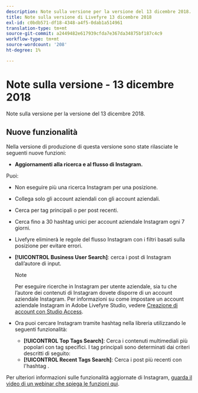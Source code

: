 ```yaml
---
description: Note sulla versione per la versione del 13 dicembre 2018.
title: Note sulla versione di Livefyre 13 dicembre 2018
exl-id: c0bdb571-df18-4348-a4f5-0dab1a514961
translation-type: tm+mt
source-git-commit: a2449482e617939cfda7e367da34875bf187c4c9
workflow-type: tm+mt
source-wordcount: '208'
ht-degree: 1%

---
```


# Note sulla versione - 13 dicembre 2018

Note sulla versione per la versione del 13 dicembre 2018.

## Nuove funzionalità

Nella versione di produzione di questa versione sono state rilasciate le seguenti nuove funzioni:

* **Aggiornamenti alla ricerca e al flusso di Instagram.**

Puoi:

* Non eseguire più una ricerca Instagram per una posizione.
* Collega solo gli account aziendali con gli account aziendali.
* Cerca per tag principali o per post recenti.
* Cerca fino a 30 hashtag unici per account aziendale Instagram ogni 7 giorni.

* Livefyre eliminerà le regole del flusso Instagram con i filtri basati sulla posizione per evitare errori.
* **[!UICONTROL Business User Search]**: cerca i post di Instagram dall’autore di input.

   >[!NOTE]
   >
   >Per eseguire ricerche in Instagram per utente aziendale, sia tu che l’autore dei contenuti di Instagram dovete disporre di un account aziendale Instagram. Per informazioni su come impostare un account aziendale Instagram in Adobe Livefyre Studio, vedere [Creazione di account con Studio Access](/help/using/c-users-creating-accounts-with-studio-access/t-configure-social-accout-instagram/c-about-instagram-accounts.md#c_about_instagram_accounts).

* Ora puoi cercare Instagram tramite hashtag nella libreria utilizzando le seguenti funzionalità:

   * **[!UICONTROL Top Tags Search]**: Cerca i contenuti multimediali più popolari con tag specifici. I tag principali sono determinati dai criteri descritti di seguito: [](https://developers.facebook.com/docs/instagram-api/reference/hashtag/top-media)
   * **[!UICONTROL Recent Tags Search]**: Cerca i post più recenti con l&#39;hashtag .

Per ulteriori informazioni sulle funzionalità aggiornate di Instagram, [guarda il video di un webinar che spiega le funzioni qui](https://youtu.be/wRkGc3obaOA).
